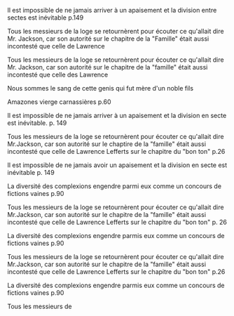 Il est impossible de ne jamais arriver à un apaisement et la division entre sectes est inévitable p.149

Tous les messieurs de la loge se retournèrent pour écouter ce qu'allait dire Mr. Jackson, car son autorité sur le chapitre de la "Famille" était aussi incontesté que celle de Lawrence 

Tous les messieurs de la loge se retournèrent pour écouter ce qu'allait dire Mr. Jackson, car son autorité sur le chapitre de la "famille" était aussi incontesté que celle des Lawrence 


Nous sommes le sang de cette genis qui fut mère d'un noble fils

Amazones vierge carnassières p.60

Il est impossible de ne jamais arriver à un apaisement et la division en secte est inévitable. p. 149

Tous les messieurs de la loge se retournèrent pour écouter ce qu'allait dire Mr.Jackson, car son autorité sur le chaptire de la "famille" était aussi incontesté que celle de Lawrence Lefferts sur le chapitre du "bon ton" p.26

Il est impossible de ne jamais avoir un apaisement et la division en secte est inévitable p. 149

La diversité des complexions engendre parmi eux comme un concours de fictions vaines p.90

Tous les messieurs de la loge se retournèrent pour écouter ce qu'allait dire Mr.Jackson, car son autorité  sur le chapitre de la "famille" était aussi incontesté que celle de Lawrence Lefferts sur le chapitre du "bon ton" p. 26

La diversité des complexions engendre parmis eux comme un concours de fictions vaines p.90


Tous les messieurs de la loge se retournèrent pour écouter ce qu'allait dire Mr.Jackson, car son autorité sur le chapitre de la "famille" était aussi incontesté que celle de Lawrence Lefferts sur le chapitre du "bon ton" p.26

La diversité des complexions engendre parmis eux comme un concours de fictions vaines p.90

Tous les messieurs de 